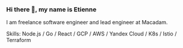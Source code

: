 ### Hi there 👋, my name is Etienne
I am freelance software engineer and lead engineer at Macadam.

Skills: Node.js / Go / React / GCP / AWS / Yandex Cloud / K8s / Istio / Terraform
